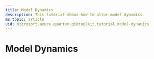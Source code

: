 ```yaml
---
title: Model Dynamics
description: This tutorial shows how to alter model dynamics.
ms.topic: article
uid: microsoft.azure.quantum.qiotoolkit.tutorial.model-dynamics
---
```


Model Dynamics
==============
